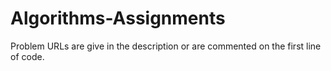 # Algorithms-Assignments

Problem URLs are give in the description or are commented on the first line of code.

